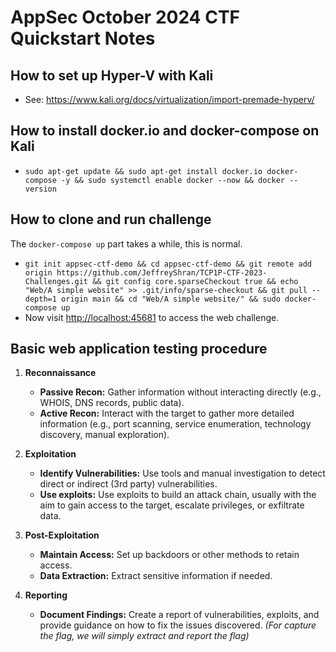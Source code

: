 # AppSec October 2024 CTF Quickstart Notes
## How to set up Hyper-V with Kali
- See: https://www.kali.org/docs/virtualization/import-premade-hyperv/

## How to install docker.io and docker-compose on Kali
- `sudo apt-get update && sudo apt-get install docker.io docker-compose -y && sudo systemctl enable docker --now && docker --version`

 ## How to clone and run challenge
 The `docker-compose up` part takes a while, this is normal.
- `git init appsec-ctf-demo && cd appsec-ctf-demo && git remote add origin https://github.com/JeffreyShran/TCP1P-CTF-2023-Challenges.git && git config core.sparseCheckout true && echo "Web/A simple website" >> .git/info/sparse-checkout && git pull --depth=1 origin main && cd "Web/A simple website/" && sudo docker-compose up`
- Now visit [http://localhost:45681](http://localhost:45681/) to access the web challenge.

## Basic web application testing procedure
1. **Reconnaissance**
   - **Passive Recon:** Gather information without interacting directly (e.g., WHOIS, DNS records, public data).
   - **Active Recon:** Interact with the target to gather more detailed information (e.g., port scanning, service enumeration, technology discovery, manual exploration).

2. **Exploitation**
   - **Identify Vulnerabilities:** Use tools and manual investigation to detect direct or indirect (3rd party) vulnerabilities.
   - **Use exploits:** Use exploits to build an attack chain, usually with the aim to gain access to the target, escalate privileges, or exfiltrate data.

3. **Post-Exploitation**
   - **Maintain Access:** Set up backdoors or other methods to retain access.
   - **Data Extraction:** Extract sensitive information if needed.

4. **Reporting**
   - **Document Findings:** Create a report of vulnerabilities, exploits, and provide guidance on how to fix the issues discovered. *(For capture the flag, we will simply extract and report the flag)*
